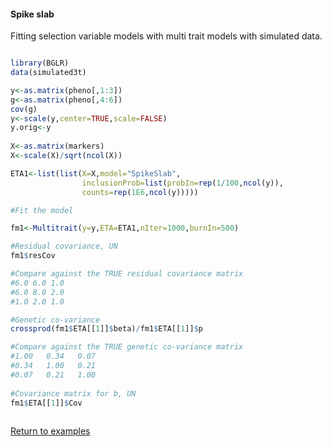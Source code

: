 #### Spike slab

Fitting selection variable models with multi trait models with simulated data.

```R

library(BGLR)
data(simulated3t)

y<-as.matrix(pheno[,1:3])
g<-as.matrix(pheno[,4:6])
cov(g)
y<-scale(y,center=TRUE,scale=FALSE)
y.orig<-y
	
X<-as.matrix(markers)
X<-scale(X)/sqrt(ncol(X))

ETA1<-list(list(X=X,model="SpikeSlab",
		        inclusionProb=list(probIn=rep(1/100,ncol(y)),
		        counts=rep(1E6,ncol(y)))))

#Fit the model

fm1<-Multitrait(y=y,ETA=ETA1,nIter=1000,burnIn=500)

#Residual covariance, UN
fm1$resCov

#Compare against the TRUE residual covariance matrix
#6.0 6.0 1.0
#6.0 8.0 2.0  
#1.0 2.0 1.0

#Genetic co-variance
crossprod(fm1$ETA[[1]]$beta)/fm1$ETA[[1]]$p

#Compare against the TRUE genetic co-variance matrix
#1.00   0.34   0.07
#0.34   1.00   0.21 
#0.07   0.21   1.00 
	
#Covariance matrix for b, UN
fm1$ETA[[1]]$Cov
	           
```

[Return to examples](https://github.com/gdlc/BGLR-R/blob/master/README.md)
